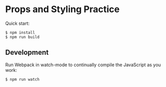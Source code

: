 # Props and Styling Practice

Quick start:

```
$ npm install
$ npm run build
````

## Development

Run Webpack in watch-mode to continually compile the JavaScript as you work:

```
$ npm run watch
```
